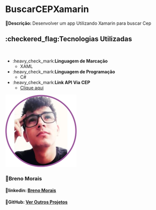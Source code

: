 # BuscarCEPXamarin
<b>📄Descrição: </b>Desenvolver um app Utilizando Xamarin para buscar Cep
<h2>:checkered_flag:Tecnologias Utilizadas</h2>
<br>
<ul>
  <li>:heavy_check_mark:<b>Linguagem de Marcação</b> 
      <ul>
        <li>XAML</li>
      </ul>
  </li>
   <li>:heavy_check_mark:<b>Linguagem de Programação</b>
     <ul>
        <li>C#</li>
     </ul>
  </li>  
    <li>:heavy_check_mark:<b>Link API Via CEP</b>
     <ul>
        <li><a href="https://viacep.com.br/">Clique aqui<a ></li>
     </ul>
  </li>  
</ul>
<img src="https://github.com/BREN0-MORAIS/CRUD_COVID_CONSULTAS/blob/main/FTBrenoMorais.jpg">
<h3>🧑Breno Morais</h3>
<h4>🔗linkedin: <a href="https://www.linkedin.com/in/breno-morais-79b328167/">Breno Morais<a/></h4> 
 <h4>🔗GitHub: <a href="https://github.com/BREN0-MORAIS/">Ver Outros Projetos<a/></h4> 


